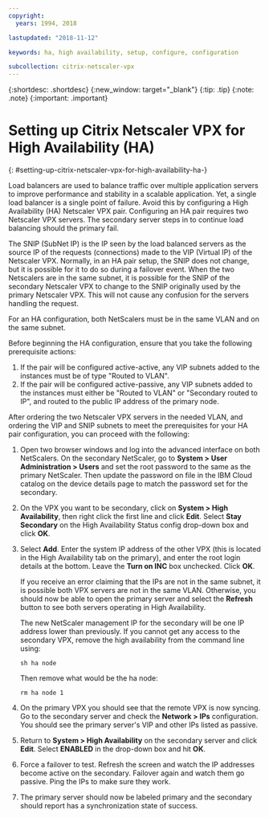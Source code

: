 ```yaml
---
copyright:
  years: 1994, 2018

lastupdated: "2018-11-12"

keywords: ha, high availability, setup, configure, configuration

subcollection: citrix-netscaler-vpx
---
```


{:shortdesc: .shortdesc}
{:new_window: target="_blank"}
{:tip: .tip}
{:note: .note}
{:important: .important}

# Setting up Citrix Netscaler VPX for High Availability (HA)
{: #setting-up-citrix-netscaler-vpx-for-high-availability-ha-}

Load balancers are used to balance traffic over multiple application servers to improve performance and stability in a scalable application. Yet, a single load balancer is a single point of failure. Avoid this by configuring a High Availability (HA) Netscaler VPX pair. Configuring an HA pair requires two Netscaler VPX servers. The secondary server steps in to continue load balancing should the primary fail.

The SNIP (SubNet IP) is the IP seen by the load balanced servers as the source IP of the requests (connections) made to the VIP (Virtual IP) of the Netscaler VPX. Normally, in an HA pair setup, the SNIP does not change, but it is possible for it to do so during a failover event. When the two Netscalers are in the same subnet, it is possible for the SNIP of the secondary Netscaler VPX to change to the SNIP originally used by the primary Netscaler VPX. This will not cause any confusion for the servers handling the request.

For an HA configuration, both NetScalers must be in the same VLAN and on the same subnet.

Before beginning the HA configuration, ensure that you take the following prerequisite actions:

1. If the pair will be configured active-active, any VIP subnets added to the instances must be of type "Routed to VLAN".
2. If the pair will be configured active-passive, any VIP subnets added to the instances must either be "Routed to VLAN" or "Secondary routed to IP", and routed to the public IP address of the primary node.

After ordering the two Netscaler VPX servers in the needed VLAN, and ordering the VIP and SNIP subnets to meet the prerequisites for your HA pair configuration, you can proceed with the following:

1. Open two browser windows and log into the advanced interface on both NetScalers. On the secondary NetScaler, go to **System > User Administration > Users** and set the root password to the same as the primary NetScaler. Then update the password on file in the IBM Cloud catalog on the device details page to match the password set for the secondary.

2. On the VPX you want to be secondary, click on **System > High Availability**, then right click the first line and click **Edit**. Select **Stay Secondary** on the High Availability Status config drop-down box and click **OK**.

3. Select **Add**. Enter the system IP address of the other VPX (this is located in the High Availability tab on the primary), and enter the root login details at the bottom. Leave the **Turn on INC** box unchecked. Click **OK**.

	If you receive an error claiming that the IPs are not in the same subnet, it is possible both VPX servers are not in the same VLAN. Otherwise, you should now be able to open the primary server and select the **Refresh** button to see both servers operating in High Availability.

	The new NetScaler management IP for the secondary will be one IP address lower than previously. If you cannot get any access to the secondary VPX, remove the high availability from the command line using:

	`sh ha node`

	Then remove what would be the ha node:

	`rm ha node 1`

4. On the primary VPX you should see that the remote VPX is now syncing. Go to the secondary server and check the **Network > IPs** configuration. You should see the primary server's VIP and other IPs listed as passive.

6. Return to **System > High Availability** on the secondary server and click **Edit**. Select **ENABLED** in the drop-down box and hit **OK**.

7. Force a failover to test. Refresh the screen and watch the IP addresses become active on the secondary. Failover again and watch them go passive. Ping the IPs to make sure they work.

8. The primary server should now be labeled primary and the secondary should report has a synchronization state of success.
